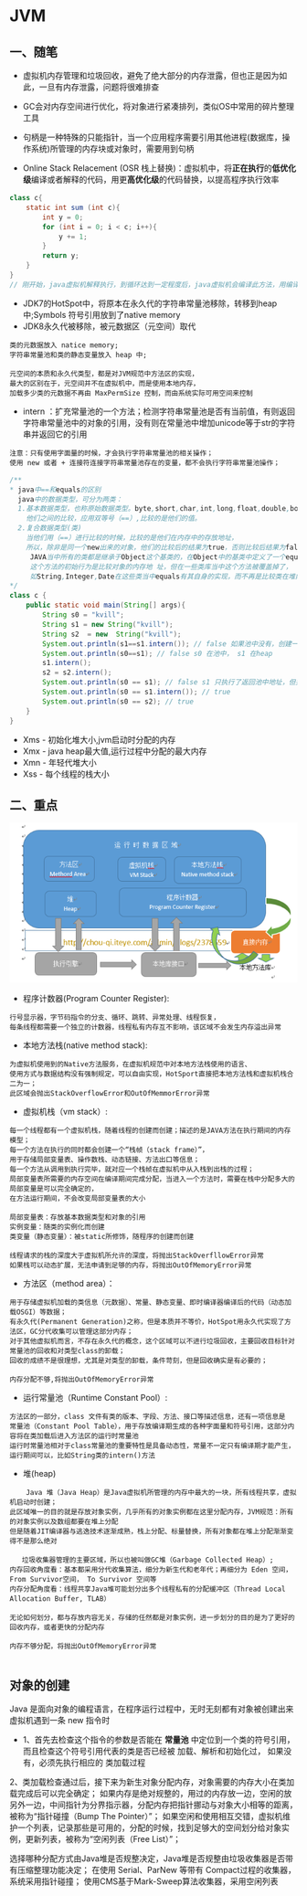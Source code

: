 # JVM
## 一、随笔

+ 虚拟机内存管理和垃圾回收，避免了绝大部分的内存泄露，但也正是因为如此，一旦有内存泄露，问题将很难排查

+ GC会对内存空间进行优化，将对象进行紧凑排列，类似OS中常用的碎片整理工具

+ 句柄是一种特殊的只能指针，当一个应用程序需要引用其他进程(数据库，操作系统)所管理的内存块或对象时，需要用到句柄

+ Online Stack Relacement (OSR 栈上替换)：虚拟机中，将**正在执行**的**低优化级**编译或者解释的代码，用更**高优化级**的代码替换，以提高程序执行效率
```java
class c{
    static int sum (int c){
        int y = 0;
        for (int i = 0; i < c; i++){
            y += 1;
        }
        return y;
    }
}
// 刚开始，java虚拟机解释执行，到循环达到一定程度后，java虚拟机会编译此方法，用编译后的代码代替解释执行
```

+ JDK7的HotSpot中，将原本在永久代的字符串常量池移除，转移到heap中;Symbols 符号引用放到了native memory
+ JDK8永久代被移除，被元数据区（元空间）取代
```text
类的元数据放入 natice memory;
字符串常量池和类的静态变量放入 heap 中;

元空间的本质和永久代类型，都是对JVM规范中方法区的实现，
最大的区别在于，元空间并不在虚拟机中，而是使用本地内存，
加载多少类的元数据不再由 MaxPermSize 控制，而由系统实际可用空间来控制
```
 + intern ：扩充常量池的一个方法；检测字符串常量池是否有当前值，有则返回字符串常量池中的对象的引用，没有则在常量池中增加unicode等于str的字符串并返回它的引用
 ```text
注意：只有使用字面量的时候，才会执行字符串常量池的相关操作；
使用 new 或者 + 连接符连接字符串常量池存在的变量，都不会执行字符串常量池操作；
```
```java
/**
* java中==和equals的区别
  java中的数据类型，可分为两类： 
  1.基本数据类型，也称原始数据类型。byte,short,char,int,long,float,double,boolean 
    他们之间的比较，应用双等号（==）,比较的是他们的值。 
  2.复合数据类型(类) 
    当他们用（==）进行比较的时候，比较的是他们在内存中的存放地址，
    所以，除非是同一个new出来的对象，他们的比较后的结果为true，否则比较后结果为false。
     JAVA当中所有的类都是继承于Object这个基类的，在Object中的基类中定义了一个equals的方法，
     这个方法的初始行为是比较对象的内存地 址，但在一些类库当中这个方法被覆盖掉了，
     如String,Integer,Date在这些类当中equals有其自身的实现，而不再是比较类在堆内存中的存放地址了。
*/
class c {
    public static void main(String[] args){
        String s0 = "kvill";
        String s1 = new String("kvill");
        String s2  = new  String("kvill");
        System.out.println(s1==s1.intern()); // false 如果池中没有，创建一个新的字符串，而不是引用heap中的地址
        System.out.println(s0==s1); // false s0 在池中， s1 在heap
        s1.intern();
        s2 = s2.intern();
        System.out.println(s0 == s1); // false s1 只执行了返回池中地址，但并为将这个地址的引用赋值 给 s1
        System.out.println(s0 == s1.intern()); // true
        System.out.println(s0 == s2); // true
    }
}
```

+ Xms - 初始化堆大小,jvm启动时分配的内存
+ Xmx - java heap最大值,运行过程中分配的最大内存
+ Xmn - 年轻代堆大小
+ Xss - 每个线程的栈大小

## 二、重点
![image](https://raw.githubusercontent.com/HejinYo/learn/master/assets/img/jvm.png)

+ 程序计数器(Program Counter Register):
```text
行号显示器，字节码指令的分支、循环、跳转、异常处理、线程恢复，
每条线程都需要一个独立的计数器，线程私有内存互不影响，该区域不会发生内存溢出异常
```

+ 本地方法栈(native method stack):
```text
为虚拟机使用到的Native方法服务，在虚拟机规范中对本地方法栈使用的语言、
使用方式与数据结构没有强制规定，可以自由实现，HotSport直接把本地方法栈和虚拟机栈合二为一；
此区域会抛出StackOverflowError和OutOfMemmorError异常
```


+ 虚拟机栈（vm stack）:
```text
每一个线程都有一个虚拟机栈，随着线程的创建而创建；描述的是JAVA方法在执行期间的内存模型；
每一个方法在执行的同时都会创建一个“栈帧（stack frame）”，
用于存储局部变量表、操作数栈、动态链接、方法出口等信息；
每一个方法从调用到执行完毕，就对应一个栈帧在虚拟机中从入栈到出栈的过程；
局部变量表所需要的内存空间在编译期间完成分配，当进入一个方法时，需要在栈中分配多大的局部变量是可以完全确定的，
在方法运行期间，不会改变局部变量表的大小

局部变量表：存放基本数据类型和对象的引用
实例变量：随类的实例化而创建
类变量（静态变量）：被static所修饰，随程序的创建而创建

线程请求的栈的深度大于虚拟机所允许的深度，将抛出StackOverfllowError异常
如果栈可以动态扩展，无法申请到足够的内存，将抛出OutOfMemoryError异常

```

+ 方法区（method area）：
```text
用于存储虚拟机加载的类信息（元数据）、常量、静态变量、即时编译器编译后的代码（动态加载OSGI）等数据；
有永久代(Permanent Generation)之称，但是本质并不等价，HotSpot用永久代实现了方法区，GC分代收集可以管理这部分内存；
对于其他虚拟机而言，不存在永久代的概念，这个区域可以不进行垃圾回收，主要回收目标针对常量池的回收和对类型class的卸载；
回收的成绩不是很理想，尤其是对类型的卸载，条件苛刻，但是回收确实是有必要的；

内存分配不够,将抛出OutOfMemoryError异常

```
+ 运行常量池（Runtime Constant Pool）:
```text
方法区的一部分，class 文件有类的版本、字段、方法、接口等描述信息，还有一项信息是
常量池（Constant Pool Table），用于存放编译期生成的各种字面量和符号引用，这部分内容将在类加载后进入方法区的运行时常量池
运行时常量池相对于class常量池的重要特性是具备动态性，常量不一定只有编译期才能产生，运行期间可以，比如String类的intern()方法
```

+ 堆(heap)
```text
    Java 堆（Java Heap）是Java虚拟机所管理的内存中最大的一块，所有线程共享，虚拟机启动时创建；
此区域唯一的目的就是存放对象实例，几乎所有的对象实例都在这里分配内存，JVM规范：所有的对象实例以及数组都要在堆上分配
但是随着JIT编译器与逃逸技术逐渐成熟，栈上分配、标量替换，所有对象都在堆上分配渐渐变得不是那么绝对

   垃圾收集器管理的主要区域，所以也被叫做GC堆（Garbage Collected Heap）;
内存回收角度看：基本都采用分代收集算法，细分为新生代和老年代；再细分为 Eden 空间， From Survivor空间， To Survivor 空间等
内存分配角度看：线程共享Java堆可能划分出多个线程私有的分配缓冲区（Thread Local Allocation Buffer, TLAB）

无论如何划分，都与存放内容无关，存储的任然都是对象实例，进一步划分的目的是为了更好的回收内存，或者更快的分配内存

内存不够分配，将抛出OutOfMemoryError异常
      

```

## 对象的创建

Java 是面向对象的编程语言，在程序运行过程中，无时无刻都有对象被创建出来
虚拟机遇到一条 new 指令时
+ 1、首先去检查这个指令的参数是否能在 **常量池** 中定位到一个类的符号引用，
而且检查这个符号引用代表的类是否已经被 加载、解析和初始化过，
如果没有，必须先执行相应的 类加载过程

2、类加载检查通过后，接下来为新生对象分配内存，对象需要的内存大小在类加载完成后可以完全确定；
如果内存是绝对规整的，用过的内存放一边，空闲的放另外一边，中间指针为分界指示器，分配内存把指针挪动与对象大小相等的距离，被称为“指针碰撞（Bump The Pointer）”；
如果空闲和使用相互交错，虚拟机维护一个列表，记录那些是可用的，分配的时候，找到足够大的空间划分给对象实例，更新列表，被称为“空闲列表（Free List）”；

选择哪种分配方式由Java堆是否规整决定，Java堆是否规整由垃圾收集器是否带有压缩整理功能决定；
在使用 Serial、ParNew 等带有 Compact过程的收集器，系统采用指针碰撞；
使用CMS基于Mark-Sweep算法收集器，采用空闲列表



